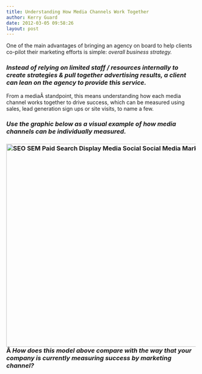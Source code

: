 ```yaml
---
title: Understanding How Media Channels Work Together
author: Kerry Guard
date: 2012-03-05 09:58:26
layout: post
---
```

One of the main advantages of bringing an agency on board to help clients co-pilot their marketing efforts is simple: <em>overall business strategy.</em>
<h3><em>Instead of relying on limited staff / resources internally to create strategies &amp; pull together advertising results, a client can lean on the agency to provide this service.</em></h3>
From a mediaÂ standpoint, this means understanding how each media channel works together to drive success, which can be measured using sales, lead generation sign ups or site visits, to name a few.
<h3><em>Use the graphic below as a visual example of how media channels can be individually measured.</em></h3>
<h3><img class="aligncenter size-full wp-image-745" title="Media Mix" src="http://mkgmediagroup.com/wp-content/uploads/2012/03/Media-Mix.jpg" alt="SEO SEM Paid Search Display Media Social Social Media Marketing Mobile" width="720" height="540" />Â <em>How does this model above compare with the way that your company is currently measuring success by marketing channel?</em></h3>
